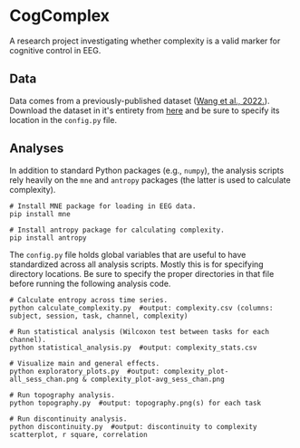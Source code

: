 # CogComplex

A research project investigating whether complexity is a valid marker for cognitive control in EEG.


## Data

Data comes from a previously-published dataset ([Wang et al., 2022.](https://www.nature.com/articles/s41597-022-01607-9)). Download the dataset in it's entirety from [here](https://openneuro.org/datasets/ds004148/versions/1.0.1) and be sure to specify its location in the `config.py` file.


## Analyses

In addition to standard Python packages (e.g., `numpy`), the analysis scripts rely heavily on the `mne` and `antropy` packages (the latter is used to calculate complexity).

```shell
# Install MNE package for loading in EEG data.
pip install mne

# Install antropy package for calculating complexity.
pip install antropy
```

The `config.py` file holds global variables that are useful to have standardized across all analysis scripts. Mostly this is for specifying directory locations. Be sure to specify the proper directories in that file before running the following analysis code.

```shell
# Calculate entropy across time series.
python calculate_complexity.py  #output: complexity.csv (columns: subject, session, task, channel, complexity)

# Run statistical analysis (Wilcoxon test between tasks for each channel).
python statistical_analysis.py  #output: complexity_stats.csv

# Visualize main and general effects.
python exploratory_plots.py  #output: complexity_plot-all_sess_chan.png & complexity_plot-avg_sess_chan.png

# Run topography analysis.
python topography.py  #output: topography.png(s) for each task

# Run discontinuity analysis.
python discontinuity.py  #output: discontinuity to complexity scatterplot, r square, correlation
```
